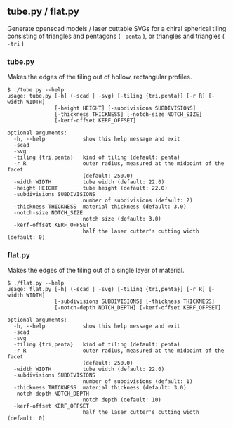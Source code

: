 
## tube.py / flat.py

Generate openscad models / laser cuttable SVGs for a chiral spherical tiling
consisting of triangles and pentagons ( `-penta` ), or triangles and triangles ( `-tri` )


### tube.py

Makes the edges of the tiling out of hollow, rectangular profiles.


```
$ ./tube.py --help
usage: tube.py [-h] (-scad | -svg) [-tiling {tri,penta}] [-r R] [-width WIDTH]
               [-height HEIGHT] [-subdivisions SUBDIVISIONS]
               [-thickness THICKNESS] [-notch-size NOTCH_SIZE]
               [-kerf-offset KERF_OFFSET]

optional arguments:
  -h, --help            show this help message and exit
  -scad
  -svg
  -tiling {tri,penta}   kind of tiling (default: penta)
  -r R                  outer radius, measured at the midpoint of the facet
                        (default: 250.0)
  -width WIDTH          tube width (default: 22.0)
  -height HEIGHT        tube height (default: 22.0)
  -subdivisions SUBDIVISIONS
                        number of subdivisions (default: 2)
  -thickness THICKNESS  material thickness (default: 3.0)
  -notch-size NOTCH_SIZE
                        notch size (default: 3.0)
  -kerf-offset KERF_OFFSET
                        half the laser cutter's cutting width (default: 0)
```


### flat.py

Makes the edges of the tiling out of a single layer of material.

```
$ ./flat.py --help
usage: flat.py [-h] (-scad | -svg) [-tiling {tri,penta}] [-r R] [-width WIDTH]
               [-subdivisions SUBDIVISIONS] [-thickness THICKNESS]
               [-notch-depth NOTCH_DEPTH] [-kerf-offset KERF_OFFSET]

optional arguments:
  -h, --help            show this help message and exit
  -scad
  -svg
  -tiling {tri,penta}   kind of tiling (default: penta)
  -r R                  outer radius, measured at the midpoint of the facet
                        (default: 250.0)
  -width WIDTH          tube width (default: 22.0)
  -subdivisions SUBDIVISIONS
                        number of subdivisions (default: 1)
  -thickness THICKNESS  material thickness (default: 3.0)
  -notch-depth NOTCH_DEPTH
                        notch depth (default: 10)
  -kerf-offset KERF_OFFSET
                        half the laser cutter's cutting width (default: 0)
```
